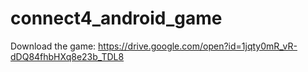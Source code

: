 # connect4_android_game
Download the game:
https://drive.google.com/open?id=1jqty0mR_vR-dDQ84fhbHXq8e23b_TDL8

